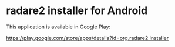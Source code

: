 radare2 installer for Android
=============================

This application is available in Google Play:

https://play.google.com/store/apps/details?id=org.radare2.installer
